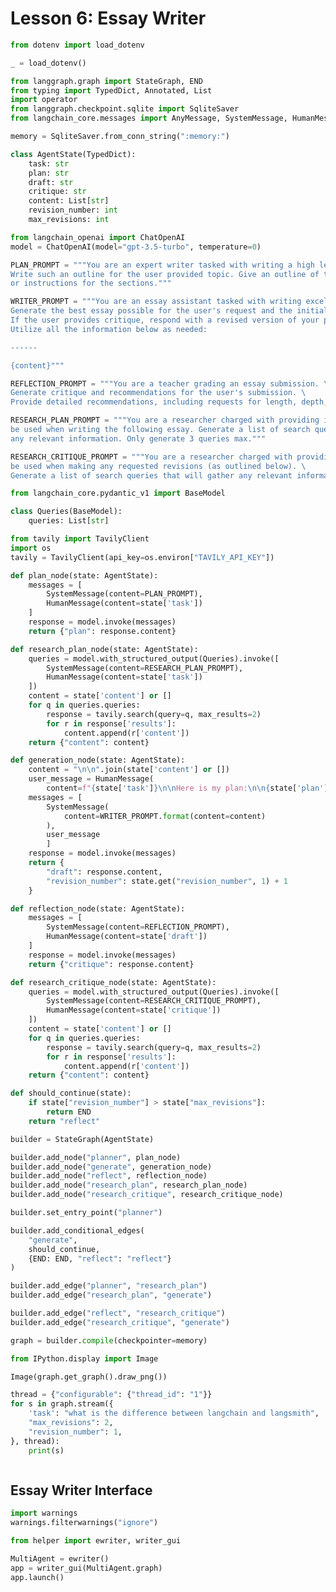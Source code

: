 # Lesson 6: Essay Writer


```python
from dotenv import load_dotenv

_ = load_dotenv()
```


```python
from langgraph.graph import StateGraph, END
from typing import TypedDict, Annotated, List
import operator
from langgraph.checkpoint.sqlite import SqliteSaver
from langchain_core.messages import AnyMessage, SystemMessage, HumanMessage, AIMessage, ChatMessage

memory = SqliteSaver.from_conn_string(":memory:")
```


```python
class AgentState(TypedDict):
    task: str
    plan: str
    draft: str
    critique: str
    content: List[str]
    revision_number: int
    max_revisions: int
```


```python
from langchain_openai import ChatOpenAI
model = ChatOpenAI(model="gpt-3.5-turbo", temperature=0)
```


```python
PLAN_PROMPT = """You are an expert writer tasked with writing a high level outline of an essay. \
Write such an outline for the user provided topic. Give an outline of the essay along with any relevant notes \
or instructions for the sections."""
```


```python
WRITER_PROMPT = """You are an essay assistant tasked with writing excellent 5-paragraph essays.\
Generate the best essay possible for the user's request and the initial outline. \
If the user provides critique, respond with a revised version of your previous attempts. \
Utilize all the information below as needed: 

------

{content}"""
```


```python
REFLECTION_PROMPT = """You are a teacher grading an essay submission. \
Generate critique and recommendations for the user's submission. \
Provide detailed recommendations, including requests for length, depth, style, etc."""
```


```python
RESEARCH_PLAN_PROMPT = """You are a researcher charged with providing information that can \
be used when writing the following essay. Generate a list of search queries that will gather \
any relevant information. Only generate 3 queries max."""

```


```python
RESEARCH_CRITIQUE_PROMPT = """You are a researcher charged with providing information that can \
be used when making any requested revisions (as outlined below). \
Generate a list of search queries that will gather any relevant information. Only generate 3 queries max."""

```


```python
from langchain_core.pydantic_v1 import BaseModel

class Queries(BaseModel):
    queries: List[str]
```


```python
from tavily import TavilyClient
import os
tavily = TavilyClient(api_key=os.environ["TAVILY_API_KEY"])
```


```python
def plan_node(state: AgentState):
    messages = [
        SystemMessage(content=PLAN_PROMPT), 
        HumanMessage(content=state['task'])
    ]
    response = model.invoke(messages)
    return {"plan": response.content}
```


```python
def research_plan_node(state: AgentState):
    queries = model.with_structured_output(Queries).invoke([
        SystemMessage(content=RESEARCH_PLAN_PROMPT),
        HumanMessage(content=state['task'])
    ])
    content = state['content'] or []
    for q in queries.queries:
        response = tavily.search(query=q, max_results=2)
        for r in response['results']:
            content.append(r['content'])
    return {"content": content}
```


```python
def generation_node(state: AgentState):
    content = "\n\n".join(state['content'] or [])
    user_message = HumanMessage(
        content=f"{state['task']}\n\nHere is my plan:\n\n{state['plan']}")
    messages = [
        SystemMessage(
            content=WRITER_PROMPT.format(content=content)
        ),
        user_message
        ]
    response = model.invoke(messages)
    return {
        "draft": response.content, 
        "revision_number": state.get("revision_number", 1) + 1
    }

```


```python
def reflection_node(state: AgentState):
    messages = [
        SystemMessage(content=REFLECTION_PROMPT), 
        HumanMessage(content=state['draft'])
    ]
    response = model.invoke(messages)
    return {"critique": response.content}
```


```python
def research_critique_node(state: AgentState):
    queries = model.with_structured_output(Queries).invoke([
        SystemMessage(content=RESEARCH_CRITIQUE_PROMPT),
        HumanMessage(content=state['critique'])
    ])
    content = state['content'] or []
    for q in queries.queries:
        response = tavily.search(query=q, max_results=2)
        for r in response['results']:
            content.append(r['content'])
    return {"content": content}
```


```python
def should_continue(state):
    if state["revision_number"] > state["max_revisions"]:
        return END
    return "reflect"
```


```python
builder = StateGraph(AgentState)
```


```python
builder.add_node("planner", plan_node)
builder.add_node("generate", generation_node)
builder.add_node("reflect", reflection_node)
builder.add_node("research_plan", research_plan_node)
builder.add_node("research_critique", research_critique_node)
```


```python
builder.set_entry_point("planner")
```


```python
builder.add_conditional_edges(
    "generate", 
    should_continue, 
    {END: END, "reflect": "reflect"}
)

```


```python
builder.add_edge("planner", "research_plan")
builder.add_edge("research_plan", "generate")

builder.add_edge("reflect", "research_critique")
builder.add_edge("research_critique", "generate")
```


```python
graph = builder.compile(checkpointer=memory)
```


```python
from IPython.display import Image

Image(graph.get_graph().draw_png())
```


```python
thread = {"configurable": {"thread_id": "1"}}
for s in graph.stream({
    'task': "what is the difference between langchain and langsmith",
    "max_revisions": 2,
    "revision_number": 1,
}, thread):
    print(s)
```


```python

```

## Essay Writer Interface


```python
import warnings
warnings.filterwarnings("ignore")

from helper import ewriter, writer_gui
```


```python
MultiAgent = ewriter()
app = writer_gui(MultiAgent.graph)
app.launch()
```


```python

```


```python

```


```python

```


```python

```


```python

```


```python

```


```python

```


```python

```


```python

```


```python

```


```python

```


```python

```


```python

```


```python

```


```python

```


```python

```


```python

```


```python

```


```python

```


```python

```


```python

```


```python

```


```python

```


```python

```


```python

```


```python

```


```python

```


```python

```


```python

```


```python

```


```python

```


```python

```


```python

```


```python

```


```python

```


```python

```
